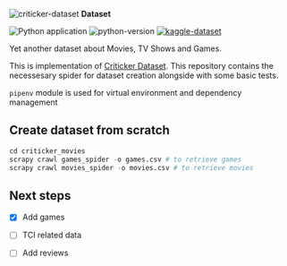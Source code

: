 ![criticker-dataset](https://www.criticker.com/img/sys/title_filmstv.png) **Dataset**

![Python application](https://github.com/sp1thas/criticker-dataset/workflows/Python%20application/badge.svg) ![python-version](https://img.shields.io/badge/python-3.6%2B-blue) [![kaggle-dataset](https://img.shields.io/badge/KAGGLE_DATASET-20beff)](https://www.kaggle.com/sp1thas/criticker-dataset/) 

Yet another dataset about Movies, TV Shows and Games.

This is implementation of [Criticker Dataset](https://www.kaggle.com/sp1thas/criticker-dataset). This repository contains the necessesary spider for dataset creation alongside with some basic tests.

`pipenv` module is used for virtual environment and dependency management

## Create dataset from scratch

```python
cd criticker_movies
scrapy crawl games_spider -o games.csv # to retrieve games
scrapy crawl movies_spider -o movies.csv # to retrieve movies
```

## Next steps

 * [x] Add games
 * [ ] TCI related data
 * [ ] Add reviews


